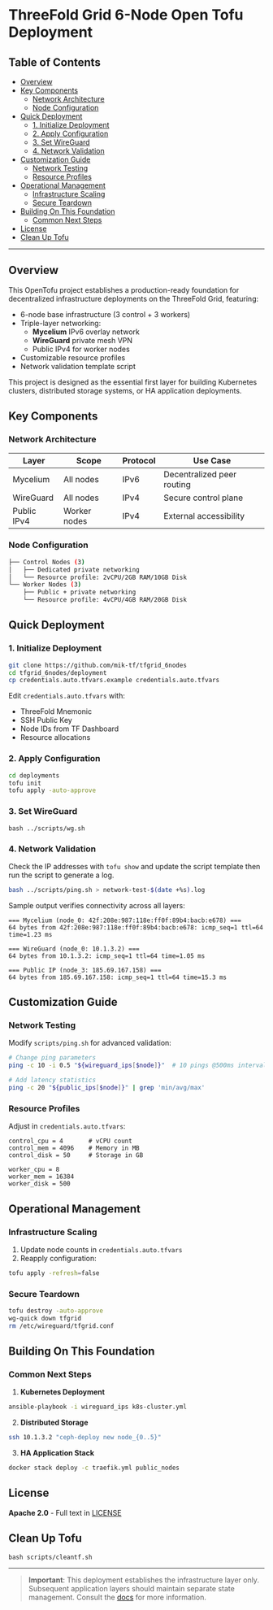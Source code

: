 <h1> ThreeFold Grid 6-Node Open Tofu Deployment</h1>

<h2>Table of Contents</h2>

- [Overview](#overview)
- [Key Components](#key-components)
  - [Network Architecture](#network-architecture)
  - [Node Configuration](#node-configuration)
- [Quick Deployment](#quick-deployment)
  - [1. Initialize Deployment](#1-initialize-deployment)
  - [2. Apply Configuration](#2-apply-configuration)
  - [3. Set WireGuard](#3-set-wireguard)
  - [4. Network Validation](#4-network-validation)
- [Customization Guide](#customization-guide)
  - [Network Testing](#network-testing)
  - [Resource Profiles](#resource-profiles)
- [Operational Management](#operational-management)
  - [Infrastructure Scaling](#infrastructure-scaling)
  - [Secure Teardown](#secure-teardown)
- [Building On This Foundation](#building-on-this-foundation)
  - [Common Next Steps](#common-next-steps)
- [License](#license)
- [Clean Up Tofu](#clean-up-tofu)

---

## Overview

This OpenTofu project establishes a production-ready foundation for decentralized infrastructure deployments on the ThreeFold Grid, featuring:

- 6-node base infrastructure (3 control + 3 workers)
- Triple-layer networking:
  - **Mycelium** IPv6 overlay network
  - **WireGuard** private mesh VPN
  - Public IPv4 for worker nodes
- Customizable resource profiles
- Network validation template script

This project is designed as the essential first layer for building Kubernetes clusters, distributed storage systems, or HA application deployments.

## Key Components

### Network Architecture
| Layer           | Scope        | Protocol | Use Case                  |
|-----------------|--------------|----------|---------------------------|
| Mycelium        | All nodes    | IPv6     | Decentralized peer routing|
| WireGuard       | All nodes    | IPv4     | Secure control plane      |
| Public IPv4     | Worker nodes | IPv4     | External accessibility    |

### Node Configuration
```bash
├── Control Nodes (3)
│   ├── Dedicated private networking
│   └── Resource profile: 2vCPU/2GB RAM/10GB Disk
└── Worker Nodes (3)
    ├── Public + private networking
    └── Resource profile: 4vCPU/4GB RAM/20GB Disk
```

## Quick Deployment

### 1. Initialize Deployment
```bash
git clone https://github.com/mik-tf/tfgrid_6nodes
cd tfgrid_6nodes/deployment
cp credentials.auto.tfvars.example credentials.auto.tfvars
```

Edit `credentials.auto.tfvars` with:
- ThreeFold Mnemonic
- SSH Public Key
- Node IDs from TF Dashboard
- Resource allocations

### 2. Apply Configuration
```bash
cd deployments
tofu init
tofu apply -auto-approve
```

### 3. Set WireGuard

```
bash ../scripts/wg.sh
```

### 4. Network Validation

Check the IP addresses with `tofu show` and update the script template then run the script to generate a log.

```bash
bash ../scripts/ping.sh > network-test-$(date +%s).log
```

Sample output verifies connectivity across all layers:
```text
=== Mycelium (node_0: 42f:208e:987:118e:ff0f:89b4:bacb:e678) ===
64 bytes from 42f:208e:987:118e:ff0f:89b4:bacb:e678: icmp_seq=1 ttl=64 time=1.23 ms

=== WireGuard (node_0: 10.1.3.2) ===
64 bytes from 10.1.3.2: icmp_seq=1 ttl=64 time=1.05 ms

=== Public IP (node_3: 185.69.167.158) ===
64 bytes from 185.69.167.158: icmp_seq=1 ttl=64 time=15.3 ms
```

## Customization Guide

### Network Testing
Modify `scripts/ping.sh` for advanced validation:
```bash
# Change ping parameters
ping -c 10 -i 0.5 "${wireguard_ips[$node]}"  # 10 pings @500ms interval

# Add latency statistics
ping -c 20 "${public_ips[$node]}" | grep 'min/avg/max'
```

### Resource Profiles
Adjust in `credentials.auto.tfvars`:
```hcl
control_cpu = 4       # vCPU count
control_mem = 4096    # Memory in MB
control_disk = 50     # Storage in GB

worker_cpu = 8
worker_mem = 16384
worker_disk = 500
```

## Operational Management

### Infrastructure Scaling
1. Update node counts in `credentials.auto.tfvars`
2. Reapply configuration:
```bash
tofu apply -refresh=false
```

### Secure Teardown
```bash
tofu destroy -auto-approve
wg-quick down tfgrid
rm /etc/wireguard/tfgrid.conf
```

## Building On This Foundation

### Common Next Steps
1. **Kubernetes Deployment**
```bash
ansible-playbook -i wireguard_ips k8s-cluster.yml
```

2. **Distributed Storage**
```bash
ssh 10.1.3.2 "ceph-deploy new node_{0..5}"
```

3. **HA Application Stack**
```bash
docker stack deploy -c traefik.yml public_nodes
```

## License

**Apache 2.0** - Full text in [LICENSE](./LICENSE) 

## Clean Up Tofu

``` 
bash scripts/cleantf.sh
```

---

> **Important**: This deployment establishes the infrastructure layer only.  
> Subsequent application layers should maintain separate state management.
> Consult the [docs](./docs/ansible_post_deployment.md) for more information.